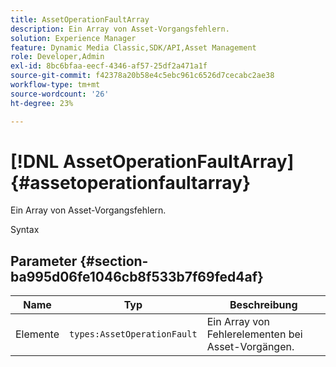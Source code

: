 ```yaml
---
title: AssetOperationFaultArray
description: Ein Array von Asset-Vorgangsfehlern.
solution: Experience Manager
feature: Dynamic Media Classic,SDK/API,Asset Management
role: Developer,Admin
exl-id: 8bc6bfaa-eecf-4346-af57-25df2a471a1f
source-git-commit: f42378a20b58e4c5ebc961c6526d7cecabc2ae38
workflow-type: tm+mt
source-wordcount: '26'
ht-degree: 23%

---
```


# [!DNL AssetOperationFaultArray]{#assetoperationfaultarray}

Ein Array von Asset-Vorgangsfehlern.

Syntax

## Parameter {#section-ba995d06fe1046cb8f533b7f69fed4af}

| Name | Typ | Beschreibung |
|---|---|---|
| Elemente | `types:AssetOperationFault` | Ein Array von Fehlerelementen bei Asset-Vorgängen. |
